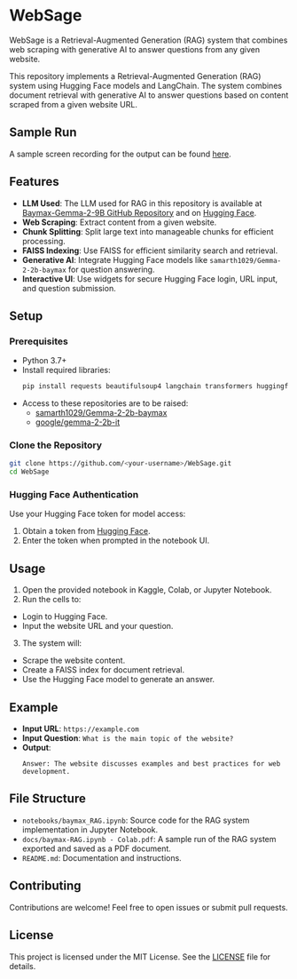 # WebSage

WebSage is a Retrieval-Augmented Generation (RAG) system that combines web scraping with generative AI to answer questions from any given website.

This repository implements a Retrieval-Augmented Generation (RAG) system using Hugging Face models and LangChain. The system combines document retrieval with generative AI to answer questions based on content scraped from a given website URL.

## Sample Run
A sample screen recording for the output can be found [here]( https://www.loom.com/share/2f1b49ed515f489ab201b9c14e64c6a8?sid=c96ff6ce-43a6-41c6-8e9a-28856df5fc6b).

## Features
- **LLM Used**: The LLM used for RAG in this repository is available at [Baymax-Gemma-2-9B GitHub Repository](https://github.com/samarth1029/baymax-gemma-2-9B) and on [Hugging Face](https://huggingface.co/samarth1029/Gemma-2-2b-baymax).
- **Web Scraping**: Extract content from a given website.
- **Chunk Splitting**: Split large text into manageable chunks for efficient processing.
- **FAISS Indexing**: Use FAISS for efficient similarity search and retrieval.
- **Generative AI**: Integrate Hugging Face models like `samarth1029/Gemma-2-2b-baymax` for question answering.
- **Interactive UI**: Use widgets for secure Hugging Face login, URL input, and question submission.

## Setup

### Prerequisites
- Python 3.7+
- Install required libraries:
  ```bash
  pip install requests beautifulsoup4 langchain transformers huggingface_hub faiss-cpu ipywidgets
  ```
- Access to these repositories are to be raised:
  - [samarth1029/Gemma-2-2b-baymax](https://huggingface.co/samarth1029/Gemma-2-2b-baymax)
  - [google/gemma-2-2b-it](https://huggingface.co/google/gemma-2-2b-it)

### Clone the Repository
```bash
git clone https://github.com/<your-username>/WebSage.git
cd WebSage
```

### Hugging Face Authentication
Use your Hugging Face token for model access:
1. Obtain a token from [Hugging Face](https://huggingface.co/settings/tokens).
2. Enter the token when prompted in the notebook UI.

## Usage

1. Open the provided notebook in Kaggle, Colab, or Jupyter Notebook.
2. Run the cells to:
  - Login to Hugging Face.
  - Input the website URL and your question.
3. The system will:
  - Scrape the website content.
  - Create a FAISS index for document retrieval.
  - Use the Hugging Face model to generate an answer.

## Example
- **Input URL**: `https://example.com`
- **Input Question**: `What is the main topic of the website?`
- **Output**:
  ```
  Answer: The website discusses examples and best practices for web development.
  ```

## File Structure
- `notebooks/baymax_RAG.ipynb`: Source code for the RAG system implementation in Jupyter Notebook.
- `docs/baymax-RAG.ipynb - Colab.pdf`: A sample run of the RAG system exported and saved as a PDF document.
- `README.md`: Documentation and instructions.

## Contributing
Contributions are welcome! Feel free to open issues or submit pull requests.

## License
This project is licensed under the MIT License. See the [LICENSE](LICENSE) file for details.
